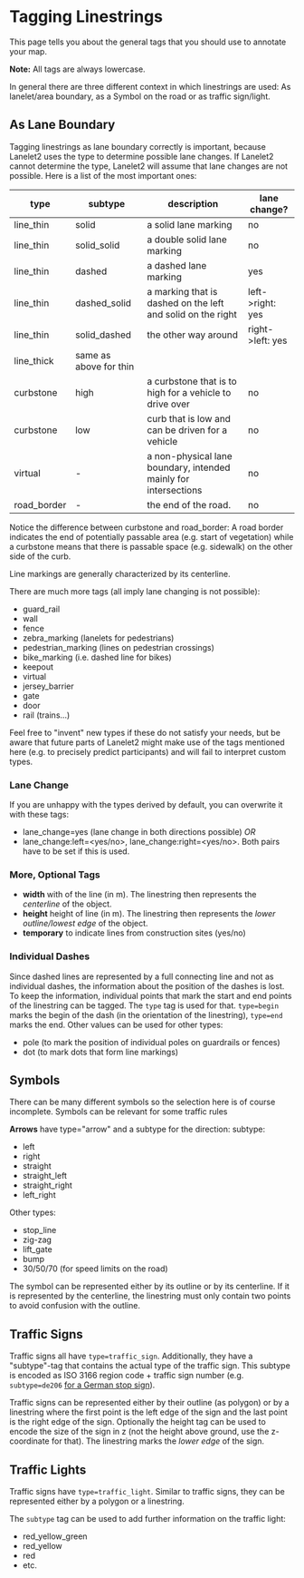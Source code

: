 # Tagging Linestrings

This page tells you about the general tags that you should use to annotate your map.

**Note:** All tags are always lowercase.

In general there are three different context in which linestrings are used: As lanelet/area boundary, as a Symbol on the road or as traffic sign/light.

## As Lane Boundary
Tagging linestrings as lane boundary correctly is important, because Lanelet2 uses the type to determine possible lane changes. If Lanelet2 cannot determine the type, Lanelet2 will assume that lane changes are not possible. Here is a list of the most important ones:

| **type** | **subtype** | **description** | **lane change?** |
|----------|-------------|-----------------|------------------|
|line_thin | solid    | a solid lane marking | no       |
|line_thin | solid_solid | a double solid lane marking | no       |
|line_thin | dashed      | a dashed lane marking | yes        |
|line_thin | dashed_solid | a marking that is dashed on the left and solid on the right | left->right: yes |
|line_thin | solid_dashed | the other way around | right->left: yes |
|line_thick | same as above for thin |     |                  |
|curbstone | high        | a curbstone that is to high for a vehicle to drive over | no |
|curbstone | low         | curb that is low and can be driven for a vehicle | no |
|virtual   | -           | a non-physical lane boundary, intended mainly for intersections | no |
|road_border | -         | the end of the road. | no          |

Notice the difference between curbstone and road_border: A road border indicates the end of potentially passable area (e.g. start of vegetation) while a curbstone means that there is passable space (e.g. sidewalk) on the other side of the curb.

Line markings are generally characterized by its centerline.

There are much more tags (all imply lane changing is not possible):
* guard_rail
* wall
* fence
* zebra_marking (lanelets for pedestrians)
* pedestrian_marking (lines on pedestrian crossings)
* bike_marking (i.e. dashed line for bikes)
* keepout
* virtual
* jersey_barrier
* gate
* door
* rail (trains...)

Feel free to "invent" new types if these do not satisfy your needs, but be aware that future parts of Lanelet2 might make use of the tags mentioned here (e.g. to precisely predict participants) and will fail to interpret custom types.

### Lane Change
If you are unhappy with the types derived by default, you can overwrite it with these tags:
* lane_change=yes (lane change in both directions possible) *OR*
* lane_change:left=<yes/no>, lane_change:right=<yes/no>. Both pairs have to be set if this is used.

### More, Optional Tags
* **width** with of the line (in m). The linestring then represents the *centerline* of the object.
* **height** height of line (in m). The linestring then represents the *lower outline/lowest edge* of the object.
* **temporary** to indicate lines from construction sites (yes/no)

### Individual Dashes
Since dashed lines are represented by a full connecting line and not as individual dashes, the information about the position of the dashes is lost. To keep the information, individual points that mark the start and end points of the linestring can be tagged. The `type` tag is used for that. `type=begin` marks the begin of the dash (in the orientation of the linestring), `type=end` marks the end. Other values can be used for other types:
* pole (to mark the position of individual poles on guardrails or fences)
* dot (to mark dots that form line markings)

## Symbols
There can be many different symbols so the selection here is of course incomplete. Symbols can be relevant for some traffic rules

**Arrows** have type="arrow" and a subtype for the direction:
subtype:
* left
* right
* straight
* straight_left
* straight_right
* left_right

Other types:
* stop_line
* zig-zag
* lift_gate
* bump
* 30/50/70 (for speed limits on the road)

The symbol can be represented either by its outline or by its centerline. If it is represented by the centerline, the linestring must only contain two points to avoid confusion with the outline.

## Traffic Signs
Traffic signs all have `type=traffic_sign`. Additionally, they have a "subtype"-tag that contains the actual type of the traffic sign. This subtype is encoded as ISO 3166 region code + traffic sign number (e.g. `subtype=de206` [for a German stop sign](https://de.wikipedia.org/wiki/Bildtafel_der_Verkehrszeichen_in_der_Bundesrepublik_Deutschland_seit_2017#Gefahrzeichen_nach_Anlage_1_(zu_%C2%A7_40_Absatz_6_und_7_StVO))).

Traffic signs can be represented either by their outline (as polygon) or by a linestring where the first point is the left edge of the sign and the last point is the right edge of the sign. Optionally the height tag can be used to encode the size of the sign in z (not the height above ground, use the z-coordinate for that). The linestring marks the *lower edge* of the sign.

## Traffic Lights
Traffic signs have `type=traffic_light`. Similar to traffic signs, they can be represented either by a polygon or a linestring.

The `subtype` tag can be used to add further information on the traffic light:
* red_yellow_green
* red_yellow
* red
* etc.
